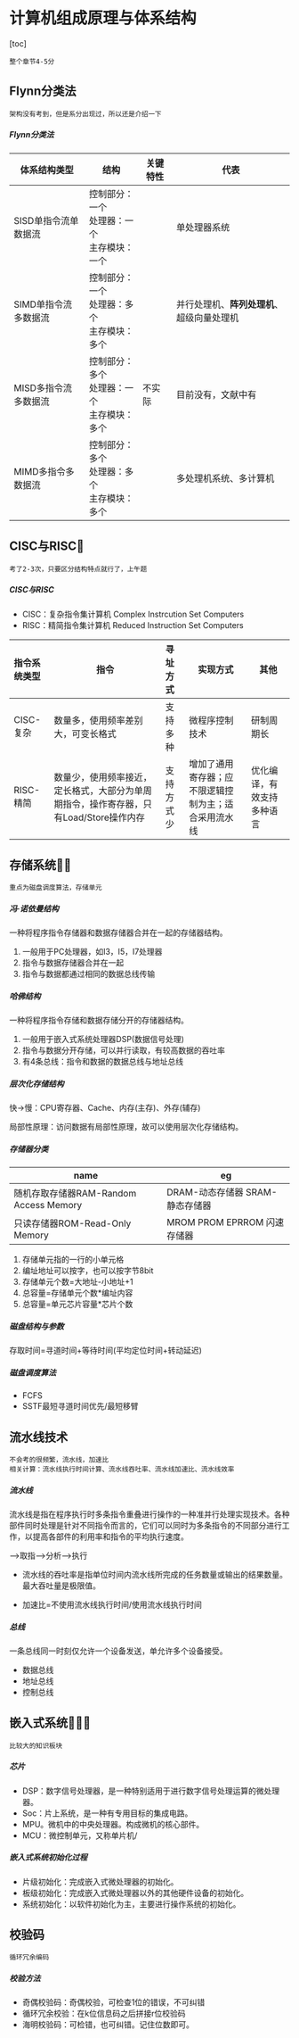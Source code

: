 # 计算机组成原理与体系结构

[toc]

```
整个章节4-5分
```



## Flynn分类法

```
架构没有考到，但是系分出现过，所以还是介绍一下
```

##### Flynn分类法

| 体系结构类型         | 结构                                               | 关键特性 | 代表                                       |
| -------------------- | -------------------------------------------------- | -------- | ------------------------------------------ |
| SISD单指令流单数据流 | 控制部分：一个<br/>处理器：一个<br/>主存模块：一个 |          | 单处理器系统                               |
| SIMD单指令流多数据流 | 控制部分：一个<br/>处理器：多个<br/>主存模块：多个 |          | 并行处理机、**阵列处理机**、超级向量处理机 |
| MISD多指令流多数据流 | 控制部分：多个<br/>处理器：一个<br/>主存模块：多个 | 不实际   | 目前没有，文献中有                         |
| MIMD多指令多数据流   | 控制部分：多个<br/>处理器：多个<br/>主存模块：多个 |          | 多处理机系统、多计算机                     |




## CISC与RISC🌟

```
考了2-3次，只要区分结构特点就行了，上午题
```

##### CISC与RISC

- CISC：复杂指令集计算机 Complex Instrcution Set Computers
- RISC：精简指令集计算机 Reduced Instruction Set Computers

| 指令系统类型 | 指令                                                         | 寻址方式   | 实现方式                                             | 其他                       |
| :----------- | ------------------------------------------------------------ | :--------- | ---------------------------------------------------- | -------------------------- |
| CISC-复杂    | 数量多，使用频率差别大，可变长格式                           | 支持多种   | 微程序控制技术                                       | 研制周期长                 |
| RISC-精简    | 数量少，使用频率接近，定长格式，大部分为单周期指令，操作寄存器，只有Load/Store操作内存 | 支持方式少 | 增加了通用寄存器；应不限逻辑控制为主；适合采用流水线 | 优化编译，有效支持多种语言 |



## 存储系统🌟🌟

```
重点为磁盘调度算法，存储单元
```

##### 冯·诺依曼结构

一种将程序指令存储器和数据存储器合并在一起的存储器结构。

1. 一般用于PC处理器，如I3，I5，I7处理器
2. 指令与数据存储器合并在一起
3. 指令与数据都通过相同的数据总线传输

##### 哈佛结构

一种将程序指令存储和数据存储分开的存储器结构。

1. 一般用于嵌入式系统处理器DSP(数据信号处理)
2. 指令与数据分开存储，可以并行读取，有较高数据的吞吐率
3. 有4条总线：指令和数据的数据总线与地址总线

##### 层次化存储结构

快->慢：CPU寄存器、Cache、内存(主存)、外存(辅存)

局部性原理：访问数据有局部性原理，故可以使用层次化存储结构。

##### 存储器分类

| name                                   | eg                               |
| -------------------------------------- | -------------------------------- |
| 随机存取存储器RAM-Random Access Memory | DRAM-动态存储器  SRAM-静态存储器 |
| 只读存储器ROM-Read-Only Memory         | MROM  PROM  EPRROM  闪速存储器   |

1. 存储单元指的一行的小单元格
2. 编址地址可以按字，也可以按字节8bit
3. 存储单元个数=大地址-小地址+1
4. 总容量=存储单元个数*编址内容
5. 总容量=单元芯片容量*芯片个数

##### 磁盘结构与参数

存取时间=寻道时间+等待时间(平均定位时间+转动延迟)

##### 磁盘调度算法

- FCFS
- SSTF最短寻道时间优先/最短移臂



## 流水线技术

```
不会考的很频繁，流水线，加速比
相关计算：流水线执行时间计算、流水线吞吐率、流水线加速比、流水线效率
```

##### 流水线

流水线是指在程序执行时多条指令重叠进行操作的一种准并行处理实现技术。各种部件同时处理是针对不同指令而言的，它们可以同时为多条指令的不同部分进行工作，以提高各部件的利用率和指令的平均执行速度。

-->取指-->分析-->执行

- 流水线的吞吐率是指单位时间内流水线所完成的任务数量或输出的结果数量。最大吞吐量是极限值。

- 加速比=不使用流水线执行时间/使用流水线执行时间

##### 总线

一条总线同一时刻仅允许一个设备发送，单允许多个设备接受。

- 数据总线
- 地址总线
- 控制总线



## 嵌入式系统🌟🌟🌟

```
比较大的知识板块
```

##### 芯片

- DSP：数字信号处理器，是一种特别适用于进行数字信号处理运算的微处理器。
- Soc：片上系统，是一种有专用目标的集成电路。
- MPU。微机中的中央处理器。构成微机的核心部件。
- MCU：微控制单元，又称单片机/

##### 嵌入式系统初始化过程

- 片级初始化：完成嵌入式微处理器的初始化。
- 板级初始化：完成嵌入式微处理器以外的其他硬件设备的初始化。
- 系统初始化：以软件初始化为主，主要进行操作系统的初始化。



## 校验码

```
循环冗余编码
```

##### 校验方法

- 奇偶校验码：奇偶校验，可检查1位的错误，不可纠错
- 循环冗余校验：在k位信息码之后拼接r位校验码
- 海明校验码：可检错，也可纠错。记住位数即可。